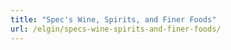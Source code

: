 ```yaml
---
title: "Spec's Wine, Spirits, and Finer Foods"
url: /elgin/specs-wine-spirits-and-finer-foods/
---
```

